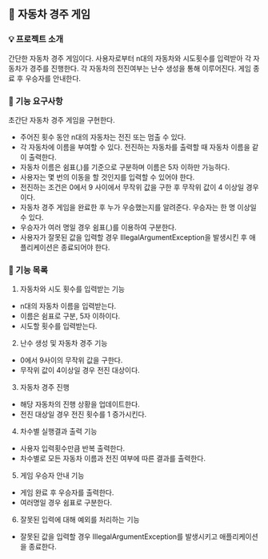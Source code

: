 ## 🚗 자동차 경주 게임


### 💡 프로젝트 소개
간단한 자동차 경주 게임이다. 사용자로부터 n대의 자동차와 시도횟수를 입력받아 각 자동차가 경주를 진행한다.
각 자동차의 전진여부는 난수 생성을 통해 이루어진다. 게임 종료 후 우승자를 안내한다.


### 📌 기능 요구사항
초간단 자동차 경주 게임을 구현한다.

* 주어진 횟수 동안 n대의 자동차는 전진 또는 멈출 수 있다.
* 각 자동차에 이름을 부여할 수 있다. 전진하는 자동차를 출력할 때 자동차 이름을 같이 출력한다.
* 자동차 이름은 쉼표(,)를 기준으로 구분하며 이름은 5자 이하만 가능하다.
* 사용자는 몇 번의 이동을 할 것인지를 입력할 수 있어야 한다.
* 전진하는 조건은 0에서 9 사이에서 무작위 값을 구한 후 무작위 값이 4 이상일 경우이다.
* 자동차 경주 게임을 완료한 후 누가 우승했는지를 알려준다. 우승자는 한 명 이상일 수 있다.
* 우승자가 여러 명일 경우 쉼표(,)를 이용하여 구분한다.
* 사용자가 잘못된 값을 입력할 경우 IllegalArgumentException을 발생시킨 후 애플리케이션은 종료되어야 한다.

### 📌 기능 목록
1. 자동차와 시도 횟수를 입력받는 기능 
- n대의 자동차 이름을 입력받는다.
- 이름은 쉼표로 구분, 5자 이하이다.
-  시도할 횟수를 입력받는다.
2. 난수 생성 및 자동차 경주 기능
- 0에서 9사이의 무작위 값을 구한다.
- 무작위 값이 4이상일 경우 전진 대상이다.
3. 자동차 경주 진행 
- 해당 자동차의 진행 상황을 업데이트한다. 
- 전진 대상일 경우 전진 횟수를 1 증가시킨다.

4. 차수별 실행결과 출력 기능
- 사용자 입력횟수만큼 반복 출력한다.
- 차수별로 모든 자동차 이름과 전진 여부에 따른 결과를 출력한다.

5.  게임 우승자 안내 기능
- 게임 완료 후 우승자를 출력한다.
- 여러명일 경우 쉼표로 구분한다.
6. 잘못된 입력에 대해 예외를 처리하는 기능
- 잘못된 값을 입력할 경우 IllegalArgumentException를 발생시키고 애플리케이션을 종료한다.